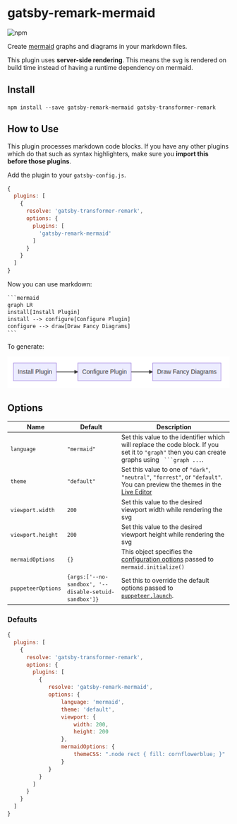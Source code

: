 # gatsby-remark-mermaid
![npm](https://img.shields.io/npm/v/gatsby-remark-mermaid.svg?style=flat-square)

Create [mermaid](https://mermaidjs.github.io/) graphs and diagrams in your markdown files.

This plugin uses **server-side rendering**. This means the svg is rendered on build time instead of having a runtime
dependency on mermaid.

## Install

`npm install --save gatsby-remark-mermaid gatsby-transformer-remark`


## How to Use

This plugin processes markdown code blocks. If you have any other plugins which do that such as syntax highlighters,
make sure you **import this before those plugins**.

Add the plugin to your `gatsby-config.js`.
```js
{
  plugins: [
    {
      resolve: 'gatsby-transformer-remark',
      options: {
        plugins: [
          'gatsby-remark-mermaid'
        ]
      }
    }
  ]
}
```

Now you can use markdown:

    ```mermaid
    graph LR
    install[Install Plugin]
    install --> configure[Configure Plugin]
    configure --> draw[Draw Fancy Diagrams]
    ```

To generate:

![example](https://github.com/ChappIO/gatsby-remark-mermaid/raw/master/example_graph.png)

## Options

| Name               | Default                                               | Description                                                                                                                                                                   |
| ---                | ---                                                   | ---                                                                                                                                                                           |
| `language`         | `"mermaid"`                                           | Set this value to the identifier which will replace the code block. If you set it to `"graph"` then you can create graphs using ` ```graph ...`.                              |
| `theme`            | `"default"`                                           | Set this value to one of `"dark"`, `"neutral"`, `"forrest"`, or `"default"`. You can preview the themes in the [Live Editor](https://mermaidjs.github.io/mermaid-live-editor) |
| `viewport.width`   | `200`                                                 | Set this value to the desired viewport width while rendering the svg                                                                                                          |
| `viewport.height`  | `200`                                                 | Set this value to the desired viewport height while rendering the svg                                                                                                         |
| `mermaidOptions`   | `{}`                                                  | This object specifies the [configuration options](https://mermaidjs.github.io/#/mermaidAPI) passed to `mermaid.initialize()`                                                  |
| `puppeteerOptions` | `{args:['--no-sandbox', '--disable-setuid-sandbox']}` | Set this to override the default options passed to [`puppeteer.launch`](https://github.com/GoogleChrome/puppeteer/blob/master/docs/api.md#puppeteerlaunchoptions).            |

### Defaults

```js
{
  plugins: [
    {
      resolve: 'gatsby-transformer-remark',
      options: {
        plugins: [
          {
             resolve: 'gatsby-remark-mermaid',
             options: {
                 language: 'mermaid',
                 theme: 'default',
                 viewport: {
                     width: 200,
                     height: 200
                 },
                 mermaidOptions: {
                     themeCSS: ".node rect { fill: cornflowerblue; }"
                 }
             }
          }
        ]
      }
    }
  ]
}
```

